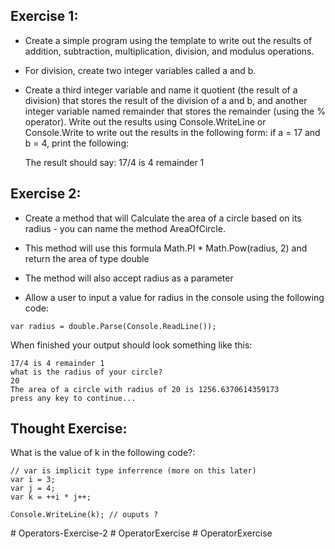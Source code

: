 ## Exercise 1:

+ Create a simple program using the template to write out the results of addition, subtraction, multiplication, division, and modulus operations.

+ For division, create two integer variables called a and b.

+ Create a third integer variable and name it quotient (the result of a division) that stores the result of the division of a and b, and another integer variable named remainder that stores the remainder (using the % operator). Write out the results using Console.WriteLine or Console.Write to write out the results in the following form: if a = 17 and b = 4, print the following:

  The result should say: 17/4 is 4 remainder 1

## Exercise 2:

+ Create a method that will Calculate the area of a circle based on its radius - you can name the method AreaOfCircle.

+ This method will use this formula Math.PI * Math.Pow(radius, 2) and return the area of type double

+ The method will also accept radius as a parameter

+ Allow a user to input a value for radius in the console using the following code:

```
var radius = double.Parse(Console.ReadLine());
```

When finished your output should look something like this:

```
17/4 is 4 remainder 1
what is the radius of your circle?
20
The area of a circle with radius of 20 is 1256.6370614359173
press any key to continue...
```
## Thought Exercise:

What is the value of k in the following code?:
```
// var is implicit type inferrence (more on this later)
var i = 3;
var j = 4;
var k = ++i * j++;

Console.WriteLine(k); // ouputs ?
```
#   O p e r a t o r s - E x e r c i s e - 2  
 #   O p e r a t o r E x e r c i s e  
 #   O p e r a t o r E x e r c i s e  
 